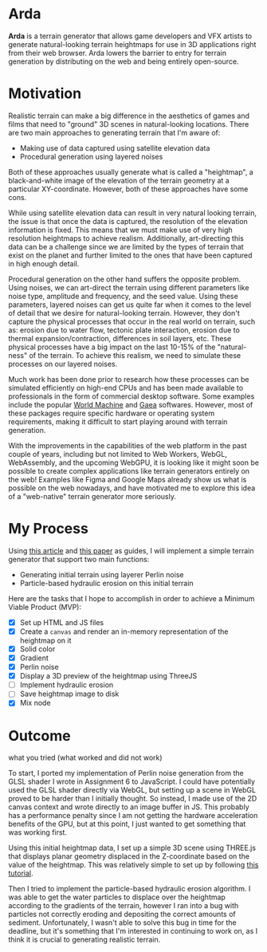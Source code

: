 # Arda

**Arda** is a terrain generator that allows game developers and VFX artists to generate natural-looking terrain heightmaps for use in 3D applications right from their web browser. Arda lowers the barrier to entry for terrain generation by distributing on the web and being entirely open-source.

# Motivation

Realistic terrain can make a big difference in the aesthetics of games and films that need to "ground" 3D scenes in natural-looking locations. There are two main approaches to generating terrain that I'm aware of:

- Making use of data captured using satellite elevation data
- Procedural generation using layered noises

Both of these approaches usually generate what is called a "heightmap", a black-and-white image of the elevation of the terrain geometry at a particular XY-coordinate. However, both of these approaches have some cons.

While using satellite elevation data can result in very natural looking terrain, the issue is that once the data is captured, the resolution of the elevation information is fixed. This means that we must make use of very high resolution heightmaps to achieve realism. Additionally, art-directing this data can be a challenge since we are limited by the types of terrain that exist on the planet and further limited to the ones that have been captured in high enough detail.

Procedural generation on the other hand suffers the opposite problem. Using noises, we can art-direct the terrain using different parameters like noise type, amplitude and frequency, and the seed value. Using these parameters, layered noises can get us quite far when it comes to the level of detail that we desire for natural-looking terrain. However, they don't capture the physical processes that occur in the real world on terrain, such as: erosion due to water flow, tectonic plate interaction, erosion due to thermal expansion/contraction, differences in soil layers, etc. These physical processes have a big impact on the last 10-15% of the "natural-ness" of the terrain. To achieve this realism, we need to simulate these processes on our layered noises.

Much work has been done prior to research how these processes can be simulated efficiently on high-end CPUs and has been made available to professionals in the form of commercial desktop software. Some examples include the popular [World Machine](https://www.world-machine.com/) and [Gaea](https://quadspinner.com/) softwares. However, most of these packages require specific hardware or operating system requirements, making it difficult to start playing around with terrain generation.

With the improvements in the capabilities of the web platform in the past couple of years, including but not limited to Web Workers, WebGL, WebAssembly, and the upcoming WebGPU, it is looking like it might soon be possible to create complex applications like terrain generators entirely on the web! Examples like Figma and Google Maps already show us what is possible on the web nowadays, and have motivated me to explore this idea of a "web-native" terrain generator more seriously.

# My Process

Using [this article](https://weigert.vsos.ethz.ch/2020/04/10/simple-particle-based-hydraulic-erosion/) and [this paper](https://www.firespark.de/resources/downloads/implementation%20of%20a%20methode%20for%20hydraulic%20erosion.pdf) as guides, I will implement a simple terrain generator that support two main functions:

- Generating initial terrain using layerer Perlin noise
- Particle-based hydraulic erosion on this initial terrain

Here are the tasks that I hope to accomplish in order to achieve a Minimum Viable Product (MVP):

- [x] Set up HTML and JS files
- [x] Create a `canvas` and render an in-memory representation of the heightmap on it
- [x] Solid color
- [x] Gradient
- [x] Perlin noise
- [x] Display a 3D preview of the heightmap using ThreeJS
- [ ] Implement hydraulic erosion
- [ ] Save heightmap image to disk
- [x] Mix node

# Outcome

what you tried (what worked and did not work)

To start, I ported my implementation of Perlin noise generation from the GLSL shader I wrote in Assignment 6 to JavaScript. I could have potentially used the GLSL shader directly via WebGL, but setting up a scene in WebGL proved to be harder than I initially thought. So instead, I made use of the 2D canvas context and wrote directly to an image buffer in JS. This probably has a performance penalty since I am not getting the hardware acceleration benefits of the GPU, but at this point, I just wanted to get something that was working first.

Using this initial heightmap data, I set up a simple 3D scene using THREE.js that displays planar geometry displaced in the Z-coordinate based on the value of the heightmap. This was relatively simple to set up by following [this tutorial](https://www.lukaszielinski.de/blog/posts/2014/11/07/webgl-creating-a-landscape-mesh-with-three-dot-js-using-a-png-heightmap/).

Then I tried to implement the particle-based hydraulic erosion algorithm. I was able to get the water particles to displace over the heightmap according to the gradients of the terrain, however I ran into a bug with particles not correctly eroding and depositing the correct amounts of sediment. Unfortunately, I wasn't able to solve this bug in time for the deadline, but it's something that I'm interested in continuing to work on, as I think it is crucial to generating realistic terrain.
